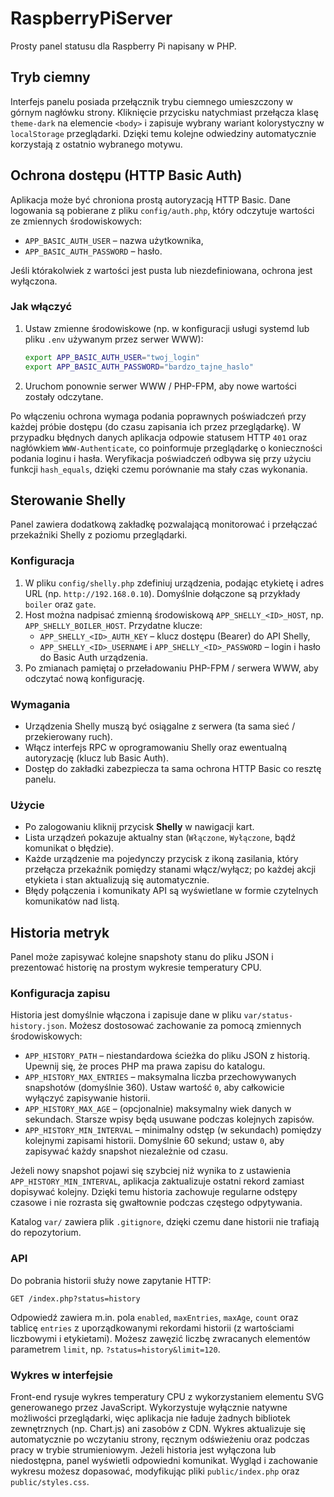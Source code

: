 # RaspberryPiServer

Prosty panel statusu dla Raspberry Pi napisany w PHP.

## Tryb ciemny

Interfejs panelu posiada przełącznik trybu ciemnego umieszczony w górnym
nagłówku strony. Kliknięcie przycisku natychmiast przełącza klasę `theme-dark`
na elemencie `<body>` i zapisuje wybrany wariant kolorystyczny w `localStorage`
przeglądarki. Dzięki temu kolejne odwiedziny automatycznie korzystają z
ostatnio wybranego motywu.

## Ochrona dostępu (HTTP Basic Auth)

Aplikacja może być chroniona prostą autoryzacją HTTP Basic. Dane logowania są pobierane
z pliku `config/auth.php`, który odczytuje wartości ze zmiennych środowiskowych:

- `APP_BASIC_AUTH_USER` – nazwa użytkownika,
- `APP_BASIC_AUTH_PASSWORD` – hasło.

Jeśli którakolwiek z wartości jest pusta lub niezdefiniowana, ochrona jest wyłączona.

### Jak włączyć

1. Ustaw zmienne środowiskowe (np. w konfiguracji usługi systemd lub pliku `.env` używanym przez serwer WWW):
   ```bash
   export APP_BASIC_AUTH_USER="twoj_login"
   export APP_BASIC_AUTH_PASSWORD="bardzo_tajne_haslo"
   ```
2. Uruchom ponownie serwer WWW / PHP-FPM, aby nowe wartości zostały odczytane.

Po włączeniu ochrona wymaga podania poprawnych poświadczeń przy każdej próbie dostępu
(do czasu zapisania ich przez przeglądarkę). W przypadku błędnych danych aplikacja
odpowie statusem HTTP `401` oraz nagłówkiem `WWW-Authenticate`, co poinformuje
przeglądarkę o konieczności podania loginu i hasła. Weryfikacja poświadczeń odbywa się
przy użyciu funkcji `hash_equals`, dzięki czemu porównanie ma stały czas wykonania.

## Sterowanie Shelly

Panel zawiera dodatkową zakładkę pozwalającą monitorować i przełączać przekaźniki Shelly
z poziomu przeglądarki.

### Konfiguracja

1. W pliku `config/shelly.php` zdefiniuj urządzenia, podając etykietę i adres URL
   (np. `http://192.168.0.10`). Domyślnie dołączone są przykłady `boiler` oraz `gate`.
2. Host można nadpisać zmienną środowiskową `APP_SHELLY_<ID>_HOST`, np.
   `APP_SHELLY_BOILER_HOST`. Przydatne klucze:
   - `APP_SHELLY_<ID>_AUTH_KEY` – klucz dostępu (Bearer) do API Shelly,
   - `APP_SHELLY_<ID>_USERNAME` i `APP_SHELLY_<ID>_PASSWORD` – login i hasło do Basic Auth
     urządzenia.
3. Po zmianach pamiętaj o przeładowaniu PHP-FPM / serwera WWW, aby odczytać nową konfigurację.

### Wymagania

- Urządzenia Shelly muszą być osiągalne z serwera (ta sama sieć / przekierowany ruch).
- Włącz interfejs RPC w oprogramowaniu Shelly oraz ewentualną autoryzację (klucz lub Basic Auth).
- Dostęp do zakładki zabezpiecza ta sama ochrona HTTP Basic co resztę panelu.

### Użycie

- Po zalogowaniu kliknij przycisk **Shelly** w nawigacji kart.
- Lista urządzeń pokazuje aktualny stan (`Włączone`, `Wyłączone`, bądź komunikat o błędzie).
- Każde urządzenie ma pojedynczy przycisk z ikoną zasilania, który przełącza
  przekaźnik pomiędzy stanami włącz/wyłącz; po każdej akcji etykieta i stan
  aktualizują się automatycznie.
- Błędy połączenia i komunikaty API są wyświetlane w formie czytelnych komunikatów nad listą.

## Historia metryk

Panel może zapisywać kolejne snapshoty stanu do pliku JSON i prezentować historię
na prostym wykresie temperatury CPU.

### Konfiguracja zapisu

Historia jest domyślnie włączona i zapisuje dane w pliku `var/status-history.json`.
Możesz dostosować zachowanie za pomocą zmiennych środowiskowych:

- `APP_HISTORY_PATH` – niestandardowa ścieżka do pliku JSON z historią.
  Upewnij się, że proces PHP ma prawa zapisu do katalogu.
- `APP_HISTORY_MAX_ENTRIES` – maksymalna liczba przechowywanych snapshotów (domyślnie 360).
  Ustaw wartość `0`, aby całkowicie wyłączyć zapisywanie historii.
- `APP_HISTORY_MAX_AGE` – (opcjonalnie) maksymalny wiek danych w sekundach. Starsze wpisy
  będą usuwane podczas kolejnych zapisów.
- `APP_HISTORY_MIN_INTERVAL` – minimalny odstęp (w sekundach) pomiędzy kolejnymi zapisami
  historii. Domyślnie 60 sekund; ustaw `0`, aby zapisywać każdy snapshot niezależnie od czasu.

Jeżeli nowy snapshot pojawi się szybciej niż wynika to z ustawienia `APP_HISTORY_MIN_INTERVAL`,
aplikacja zaktualizuje ostatni rekord zamiast dopisywać kolejny. Dzięki temu historia zachowuje
regularne odstępy czasowe i nie rozrasta się gwałtownie podczas częstego odpytywania.

Katalog `var/` zawiera plik `.gitignore`, dzięki czemu dane historii nie trafiają do repozytorium.

### API

Do pobrania historii służy nowe zapytanie HTTP:

```
GET /index.php?status=history
```

Odpowiedź zawiera m.in. pola `enabled`, `maxEntries`, `maxAge`, `count` oraz tablicę `entries`
z uporządkowanymi rekordami historii (z wartościami liczbowymi i etykietami). Możesz zawęzić liczbę
zwracanych elementów parametrem `limit`, np. `?status=history&limit=120`.

### Wykres w interfejsie

Front-end rysuje wykres temperatury CPU z wykorzystaniem elementu SVG generowanego przez
JavaScript. Wykorzystuje wyłącznie natywne możliwości przeglądarki, więc aplikacja nie ładuje
żadnych bibliotek zewnętrznych (np. Chart.js) ani zasobów z CDN.
Wykres aktualizuje się automatycznie po wczytaniu strony, ręcznym odświeżeniu oraz podczas pracy
w trybie strumieniowym. Jeżeli historia jest wyłączona lub niedostępna, panel wyświetli
odpowiedni komunikat. Wygląd i zachowanie wykresu możesz dopasować, modyfikując pliki
`public/index.php` oraz `public/styles.css`.
